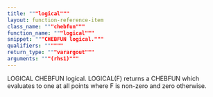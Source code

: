 ```yaml
---
title: """logical"""
layout: function-reference-item
class_name: """chebfun"""
function_name: """logical"""
snippet: """CHEBFUN logical."""
qualifiers: """"""
return_type: """varargout"""
arguments: """(rhs1)"""
---
```


 LOGICAL   CHEBFUN logical.
    LOGICAL(F) returns a CHEBFUN which evaluates to one at all points where F is
    non-zero and zero otherwise.
